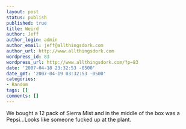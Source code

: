 ```yaml
---
layout: post
status: publish
published: true
title: Weird
author: Jeff
author_login: admin
author_email: jeff@allthingsdork.com
author_url: http://www.allthingsdork.com
wordpress_id: 83
wordpress_url: http://www.allthingsdork.com/?p=83
date: '2007-04-18 23:32:53 -0500'
date_gmt: '2007-04-19 03:32:53 -0500'
categories:
- Random
tags: []
comments: []
---
```

<p>We bought a 12 pack of Sierra Mist and in the middle of the box was a Pepsi...Looks like someone fucked up at the plant.</p>

